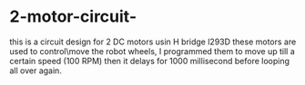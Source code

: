 # 2-motor-circuit-
this is a circuit design for 2 DC motors usin H bridge l293D
these motors are used to control\move the robot wheels, I programmed them to move up till a certain speed (100 RPM) then it delays for 1000 millisecond before looping all over again. 

